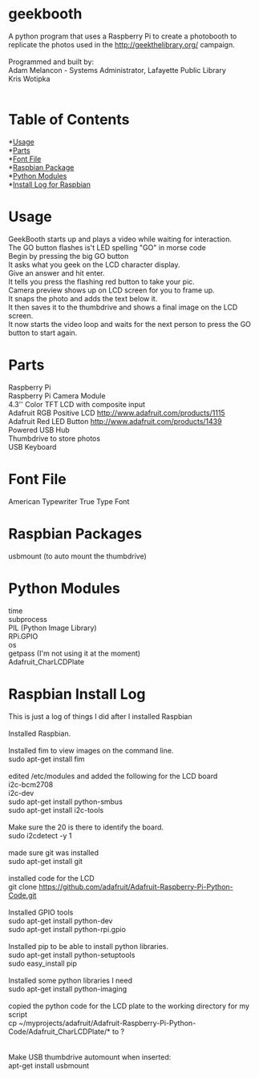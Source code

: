 geekbooth
=========
A python program that uses a Raspberry Pi to create a photobooth to replicate the photos used in the http://geekthelibrary.org/ campaign.<br>
<br>
Programmed and built by:<br>
Adam Melancon - Systems Administrator, Lafayette Public Library<br>
Kris Wotipka<br>
<br>

# Table of Contents
*[Usage](#usage)<br>
*[Parts](#parts)<br>
*[Font File](#fontfile)<br>
*[Raspbian Package](#raspbianpackage)<br>
*[Python Modules](#pythonmodules)<br>
*[Install Log for Raspbian](#installlog)<br>

# <a name="usage"></a>Usage
GeekBooth starts up and plays a video while waiting for interaction.<br>
The GO button flashes is't LED spelling "GO" in morse code<br>
Begin by pressing the big GO button<br>
It asks what you geek on the LCD character display.<br>
Give an answer and hit enter.<br>
It tells you press the flashing red button to take your pic.<br>
Camera preview shows up on LCD screen for you to frame up.<br>
It snaps the photo and adds the text below it.<br>
It then saves it to the thumbdrive and shows a final image on the LCD screen.<br>
It now starts the video loop and waits for the next person to press the GO button to start again.<br>

# <a name="parts"></a>Parts
Raspberry Pi<br>
Raspberry Pi Camera Module<br>
4.3'' Color TFT LCD with composite input<br>
Adafruit RGB Positive LCD http://www.adafruit.com/products/1115 <br>
Adafruit Red LED Button http://www.adafruit.com/products/1439 <br>
Powered USB Hub<br>
Thumbdrive to store photos<br>
USB Keyboard<br>


# <a name="fontfile"></a>Font File
American Typewriter True Type Font<br>

# <a name="raspbianpackage"></a>Raspbian Packages
usbmount (to auto mount the thumbdrive)<br>

# <a name="pythonmodules"></a>Python Modules
time<br>
subprocess<br>
PIL (Python Image Library)<br>
RPi.GPIO<br>
os<br>
getpass (I'm not using it at the moment)<br>
Adafruit_CharLCDPlate<br>

# <a name="installlog"></a> Raspbian Install Log
This is just a log of things I did after I installed Raspbian<br>
<br>
Installed Raspbian.<br>
<br>
Installed fim to view images on the command line.<br>
sudo apt-get install fim<br>
<br>
edited /etc/modules and added the following for the LCD board<br>
        i2c-bcm2708<br>
        i2c-dev<br>
sudo apt-get install python-smbus<br>
sudo apt-get install i2c-tools<br>
<br>
Make sure the 20 is there to identify the board.<br>
sudo i2cdetect -y 1<br>
<br>
made sure git was installed<br>
sudo apt-get install git<br>
<br>
installed code for the LCD<br>
git clone https://github.com/adafruit/Adafruit-Raspberry-Pi-Python-Code.git<br>
<br>
Installed GPIO tools<br>
sudo apt-get install python-dev<br>
sudo apt-get install python-rpi.gpio<br>
<br>
Installed pip to be able to install python libraries.<br>
sudo apt-get install python-setuptools<br>
sudo easy_install pip<br>
<br>
Installed some python libraries I need<br>
sudo apt-get install python-imaging<br>
<br>
copied the python code for the LCD plate to the working directory for my script<br>
cp ~/myprojects/adafruit/Adafruit-Raspberry-Pi-Python-Code/Adafruit_CharLCDPlate/* to ?<br>
<br>
<br>
Make USB thumbdrive automount when inserted:<br>
apt-get install usbmount<br>
<br>

